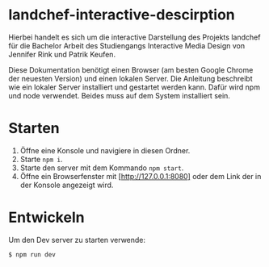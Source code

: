 # landchef-interactive-descirption

Hierbei handelt es sich um die interactive Darstellung des Projekts landchef für die Bachelor Arbeit des Studiengangs Interactive Media Design von Jennifer Rink und Patrik Keufen.

Diese Dokumentation benötigt einen Browser (am besten Google Chrome der neuesten Version) und einen lokalen Server. Die Anleitung beschreibt wie ein lokaler Server installiert und gestartet werden kann. Dafür wird npm und node verwendet. Beides muss auf dem System installiert sein.

# Starten

1. Öffne eine Konsole und navigiere in diesen Ordner.
2. Starte `npm i`.
3. Starte den server mit dem Kommando `npm start`.
4. Öffne ein Browserfenster mit [http://127.0.0.1:8080] oder dem Link der in der Konsole angezeigt wird.

# Entwickeln

Um den Dev server zu starten verwende:

```
$ npm run dev
```
